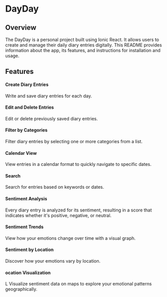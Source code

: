 <h1>DayDay</h1>

<h2>Overview</h2>
The DayDay is a personal project built using Ionic React. It allows users to create and manage their daily diary entries digitally. 
This README provides information about the app, its features, and instructions for installation and usage.

<h2>Features</h2>
<h4>Create Diary Entries</h4> Write and save diary entries for each day.

<h4>Edit and Delete Entries</h4> Edit or delete previously saved diary entries.

<h4>Filter by Categories</h4> Filter diary entries by selecting one or more categories from a list. 

<h4>Calendar View</h4> View entries in a calendar format to quickly navigate to specific dates.

<h4>Search</h4> Search for entries based on keywords or dates.

<h4>Sentiment Analysis</h4> Every diary entry is analyzed for its sentiment, resulting in a score that indicates whether it's positive, negative, or neutral.

<h4>Sentiment Trends</h4> View how your emotions change over time with a visual graph.

<h4>Sentiment by Location</h4> Discover how your emotions vary by location.

<h4>ocation Visualization</h4>L Visualize sentiment data on maps to explore your emotional patterns geographically.
